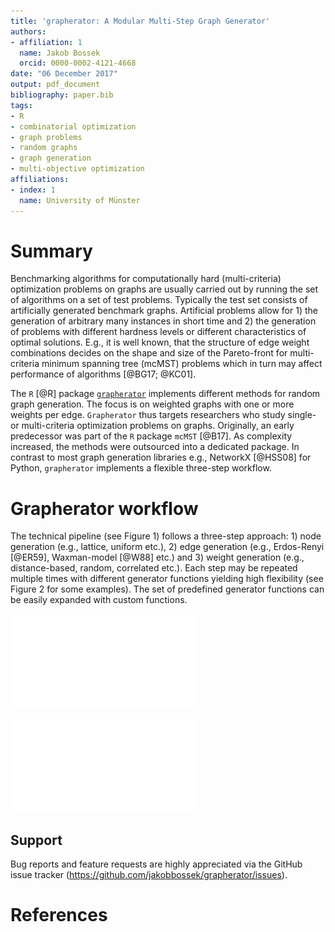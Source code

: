 ```yaml
---
title: 'grapherator: A Modular Multi-Step Graph Generator'
authors:
- affiliation: 1
  name: Jakob Bossek
  orcid: 0000-0002-4121-4668
date: "06 December 2017"
output: pdf_document
bibliography: paper.bib
tags:
- R
- combinatorial optimization
- graph problems
- random graphs
- graph generation
- multi-objective optimization
affiliations:
- index: 1
  name: University of Münster
---
```


# Summary

Benchmarking algorithms for computationally hard (multi-criteria) optimization problems on graphs are usually carried out by running the set of algorithms on a set of test problems. Typically the test set consists of artificially generated benchmark graphs. Artificial problems allow for 1) the generation of arbitrary many instances in short time and 2) the generation of problems with different hardness levels or different characteristics of optimal solutions. E.g., it is well known, that the structure of edge weight combinations decides on the shape and size of the Pareto-front for multi-criteria minimum spanning tree (mcMST) problems which in turn may affect performance of algorithms [@BG17; @KC01].

The `R` [@R] package [`grapherator`](https://github.com/jakobbossek/grapherator) implements different methods for random graph generation. The focus is on weighted graphs with one or more weights per edge. `Grapherator` thus targets researchers who study single- or multi-criteria optimization problems on graphs. Originally, an early predecessor was part of the `R` package `mcMST` [@B17]. As complexity increased, the methods were outsourced into a dedicated package. In contrast to most graph generation libraries e.g., NetworkX [@HSS08] for Python, `grapherator` implements a flexible three-step workflow. 

# Grapherator workflow

The technical pipeline (see Figure 1) follows a three-step approach: 1) node generation (e.g., lattice, uniform etc.), 2) edge generation (e.g., Erdos-Renyi [@ER59], Waxman-model [@W88] etc.) and 3) weight generation (e.g., distance-based, random, correlated etc.). Each step may be repeated multiple times with different generator functions yielding high flexibility (see Figure 2 for some examples). The set of predefined generator functions can be easily expanded with custom functions.

![The grapherator workflow](grapherator_workflow.pdf)

![Example graphs with two weights per edge. Both graph topology and a scatterplot of the edge weights is shown.](grapherator_examples.pdf)

## Support

Bug reports and feature requests are highly appreciated via the GitHub issue tracker (<https://github.com/jakobbossek/grapherator/issues>).

# References
